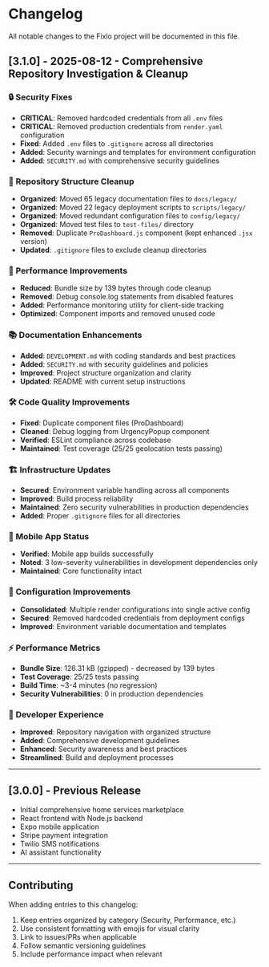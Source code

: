 # Changelog

All notable changes to the Fixlo project will be documented in this file.

## [3.1.0] - 2025-08-12 - Comprehensive Repository Investigation & Cleanup

### 🔒 Security Fixes
- **CRITICAL**: Removed hardcoded credentials from all `.env` files
- **CRITICAL**: Removed production credentials from `render.yaml` configuration
- **Fixed**: Added `.env` files to `.gitignore` across all directories
- **Added**: Security warnings and templates for environment configuration
- **Added**: `SECURITY.md` with comprehensive security guidelines

### 🧹 Repository Structure Cleanup
- **Organized**: Moved 65 legacy documentation files to `docs/legacy/`
- **Organized**: Moved 22 legacy deployment scripts to `scripts/legacy/`
- **Organized**: Moved redundant configuration files to `config/legacy/`
- **Organized**: Moved test files to `test-files/` directory
- **Removed**: Duplicate `ProDashboard.js` component (kept enhanced `.jsx` version)
- **Updated**: `.gitignore` files to exclude cleanup directories

### 🚀 Performance Improvements
- **Reduced**: Bundle size by 139 bytes through code cleanup
- **Removed**: Debug console.log statements from disabled features
- **Added**: Performance monitoring utility for client-side tracking
- **Optimized**: Component imports and removed unused code

### 📚 Documentation Enhancements
- **Added**: `DEVELOPMENT.md` with coding standards and best practices
- **Added**: `SECURITY.md` with security guidelines and policies
- **Improved**: Project structure organization and clarity
- **Updated**: README with current setup instructions

### 🛠️ Code Quality Improvements
- **Fixed**: Duplicate component files (ProDashboard)
- **Cleaned**: Debug logging from UrgencyPopup component
- **Verified**: ESLint compliance across codebase
- **Maintained**: Test coverage (25/25 geolocation tests passing)

### 🏗️ Infrastructure Updates
- **Secured**: Environment variable handling across all components
- **Improved**: Build process reliability
- **Maintained**: Zero security vulnerabilities in production dependencies
- **Added**: Proper `.gitignore` files for all directories

### 📱 Mobile App Status
- **Verified**: Mobile app builds successfully
- **Noted**: 3 low-severity vulnerabilities in development dependencies only
- **Maintained**: Core functionality intact

### 🔧 Configuration Improvements
- **Consolidated**: Multiple render configurations into single active config
- **Secured**: Removed hardcoded credentials from deployment configs
- **Improved**: Environment variable documentation and templates

### ⚡ Performance Metrics
- **Bundle Size**: 126.31 kB (gzipped) - decreased by 139 bytes
- **Test Coverage**: 25/25 tests passing
- **Build Time**: ~3-4 minutes (no regression)
- **Security Vulnerabilities**: 0 in production dependencies

### 🎯 Developer Experience
- **Improved**: Repository navigation with organized structure
- **Added**: Comprehensive development guidelines
- **Enhanced**: Security awareness and best practices
- **Streamlined**: Build and deployment processes

---

## [3.0.0] - Previous Release
- Initial comprehensive home services marketplace
- React frontend with Node.js backend
- Expo mobile application
- Stripe payment integration
- Twilio SMS notifications
- AI assistant functionality

---

## Contributing

When adding entries to this changelog:
1. Keep entries organized by category (Security, Performance, etc.)
2. Use consistent formatting with emojis for visual clarity
3. Link to issues/PRs when applicable
4. Follow semantic versioning guidelines
5. Include performance impact when relevant